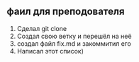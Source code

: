 ## фаил для преподователя

1. Сделал git clone
2. Создал свою ветку и перешёл на неё
3. создал файл fix.md и закоммитил его
4. Написал этот список)
